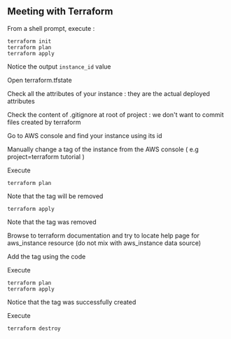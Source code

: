 ## Meeting with Terraform

From a shell prompt, execute :

    terraform init
    terraform plan
    terraform apply

Notice the output ``instance_id`` value

Open terraform.tfstate

Check all the attributes of your instance : they are the actual deployed attributes 

Check the content of .gitignore at root of project : we don't want to commit files created by terraform

Go to AWS console and find your instance using its id

Manually change a tag of the instance from the AWS console ( e.g project=terraform tutorial )

Execute

    terraform plan

Note that the tag will be removed 

    terraform apply
    
Note that the tag was removed

Browse to terraform documentation and try to locate help page for aws_instance resource (do not mix with aws_instance data source)

Add the tag using the code

Execute

    terraform plan
    terraform apply

Notice that the tag was successfully created

Execute

    terraform destroy
    
